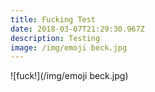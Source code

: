 ```yaml
---
title: Fucking Test
date: 2018-03-07T21:29:30.967Z
description: Testing
image: /img/emoji beck.jpg
---
```

![fuck!](/img/emoji beck.jpg)
